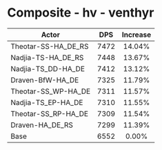 # Composite - hv - venthyr
| Actor | DPS | Increase |
|---|:---:|:---:|
|Theotar-SS-HA_DE_RS|7472|14.04%|
|Nadjia-TS-HA_DE_RS|7448|13.67%|
|Nadjia-TS_DD-HA_DE|7412|13.12%|
|Draven-BfW-HA_DE|7325|11.79%|
|Theotar-SS_WP-HA_DE|7311|11.57%|
|Nadjia-TS_EP-HA_DE|7310|11.55%|
|Theotar-SS_RP-HA_DE|7309|11.54%|
|Draven-HA_DE_RS|7299|11.39%|
|Base|6552|0.00%|
